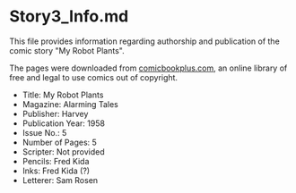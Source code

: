 # Story3_Info.md

This file provides information regarding authorship and publication of the comic story "My Robot Plants".

The pages were downloaded from [comicbookplus.com](https://comicbookplus.com/), an online library of free and legal to use comics out of copyright. 

* Title: My Robot Plants
* Magazine: Alarming Tales
* Publisher: Harvey
* Publication Year: 1958
* Issue No.: 5
* Number of Pages: 5
* Scripter: Not provided
* Pencils: Fred Kida
* Inks: Fred Kida (?)
* Letterer: Sam Rosen
